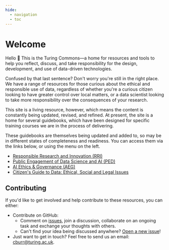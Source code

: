 ```yaml
---
hide:
  - navigation
  - toc
---
```


# Welcome

Hello 👋
This is the Turing Commons—a home for resources and tools to help you reflect, discuss, and take responsibility for the design, development, and use of data-driven technologies.

Confused by that last sentence?
Don't worry you're still in the right place.
We have a range of resources for those curious about the ethical and responsible use of data, regardless of whether you're a curious citizen looking to have greater control over local matters, or a data scientist looking to take more responsibility over the consequences of your research.

This site is a living resource, however, which means the content is constantly being updated, revised, and refined. At present, the site is a home for several guidebooks, which have been designed for specific training courses we are in the process of delivering.

These guidebooks are themselves being updated and added to, so may be in different states of completeness and readiness. You can access them via the links below, or using the menu on the left.

- [Responsible Research and Innovation (RRI)](rri/index.md)
- [Public Engagement of Data Science and AI (PED)](ped/index.md)
- [AI Ethics & Governance (AEG)](aeg/index.md)
- [Citizen's Guide to Data: Ethical, Social and Legal Issues](https://zenodo.org/record/5568861#.YWfmRS8w1hE)

## Contributing

If you'd like to get involved and help contribute to these resources, you can either:

- Contribute on GitHub:
  - Comment on [issues](https://github.com/alan-turing-institute/turing-commons/issues), join a discussion, collaborate on an ongoing task and exchange your thoughts with others.
  - Can't find your idea being discussed anywhere? [Open a new issue](https://github.com/alan-turing-institute/turing-commons/issues/new)!
- Just want to get in touch? Feel free to send us an email: [cburr@turing.ac.uk](mailto:cburr@turing.ac.uk).
